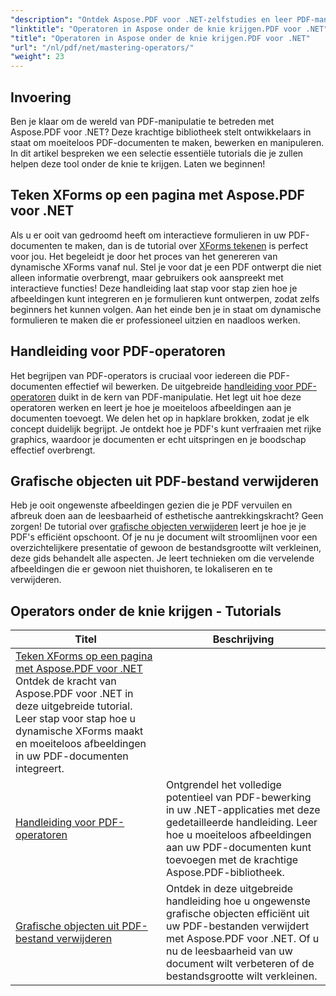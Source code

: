 ```yaml
---
"description": "Ontdek Aspose.PDF voor .NET-zelfstudies en leer PDF-manipulatie onder de knie te krijgen met praktische handleidingen over XForms, PDF-operators en het verwijderen van grafische objecten."
"linktitle": "Operatoren in Aspose onder de knie krijgen.PDF voor .NET"
"title": "Operatoren in Aspose onder de knie krijgen.PDF voor .NET"
"url": "/nl/pdf/net/mastering-operators/"
"weight": 23
---
```


## Invoering

Ben je klaar om de wereld van PDF-manipulatie te betreden met Aspose.PDF voor .NET? Deze krachtige bibliotheek stelt ontwikkelaars in staat om moeiteloos PDF-documenten te maken, bewerken en manipuleren. In dit artikel bespreken we een selectie essentiële tutorials die je zullen helpen deze tool onder de knie te krijgen. Laten we beginnen!

## Teken XForms op een pagina met Aspose.PDF voor .NET
Als u er ooit van gedroomd heeft om interactieve formulieren in uw PDF-documenten te maken, dan is de tutorial over [XForms tekenen](./draw-xforms-on-page/) is perfect voor jou. Het begeleidt je door het proces van het genereren van dynamische XForms vanaf nul. Stel je voor dat je een PDF ontwerpt die niet alleen informatie overbrengt, maar gebruikers ook aanspreekt met interactieve functies! Deze handleiding laat stap voor stap zien hoe je afbeeldingen kunt integreren en je formulieren kunt ontwerpen, zodat zelfs beginners het kunnen volgen. Aan het einde ben je in staat om dynamische formulieren te maken die er professioneel uitzien en naadloos werken.

## Handleiding voor PDF-operatoren
Het begrijpen van PDF-operators is cruciaal voor iedereen die PDF-documenten effectief wil bewerken. De uitgebreide [handleiding voor PDF-operatoren](./guide-to-pdf-operators/) duikt in de kern van PDF-manipulatie. Het legt uit hoe deze operatoren werken en leert je hoe je moeiteloos afbeeldingen aan je documenten toevoegt. We delen het op in hapklare brokken, zodat je elk concept duidelijk begrijpt. Je ontdekt hoe je PDF's kunt verfraaien met rijke graphics, waardoor je documenten er echt uitspringen en je boodschap effectief overbrengt.

## Grafische objecten uit PDF-bestand verwijderen
Heb je ooit ongewenste afbeeldingen gezien die je PDF vervuilen en afbreuk doen aan de leesbaarheid of esthetische aantrekkingskracht? Geen zorgen! De tutorial over [grafische objecten verwijderen](./remove-graphics-objects-from-pdf-file/) leert je hoe je je PDF's efficiënt opschoont. Of je nu je document wilt stroomlijnen voor een overzichtelijkere presentatie of gewoon de bestandsgrootte wilt verkleinen, deze gids behandelt alle aspecten. Je leert technieken om die vervelende afbeeldingen die er gewoon niet thuishoren, te lokaliseren en te verwijderen. 

## Operators onder de knie krijgen - Tutorials
| Titel | Beschrijving |
| --- | --- | 
| [Teken XForms op een pagina met Aspose.PDF voor .NET](./draw-xforms-on-page/) Ontdek de kracht van Aspose.PDF voor .NET in deze uitgebreide tutorial. Leer stap voor stap hoe u dynamische XForms maakt en moeiteloos afbeeldingen in uw PDF-documenten integreert.  
| [Handleiding voor PDF-operatoren](./guide-to-pdf-operators/) | Ontgrendel het volledige potentieel van PDF-bewerking in uw .NET-applicaties met deze gedetailleerde handleiding. Leer hoe u moeiteloos afbeeldingen aan uw PDF-documenten kunt toevoegen met de krachtige Aspose.PDF-bibliotheek. |  
| [Grafische objecten uit PDF-bestand verwijderen](./remove-graphics-objects-from-pdf-file/) | Ontdek in deze uitgebreide handleiding hoe u ongewenste grafische objecten efficiënt uit uw PDF-bestanden verwijdert met Aspose.PDF voor .NET. Of u nu de leesbaarheid van uw document wilt verbeteren of de bestandsgrootte wilt verkleinen. |